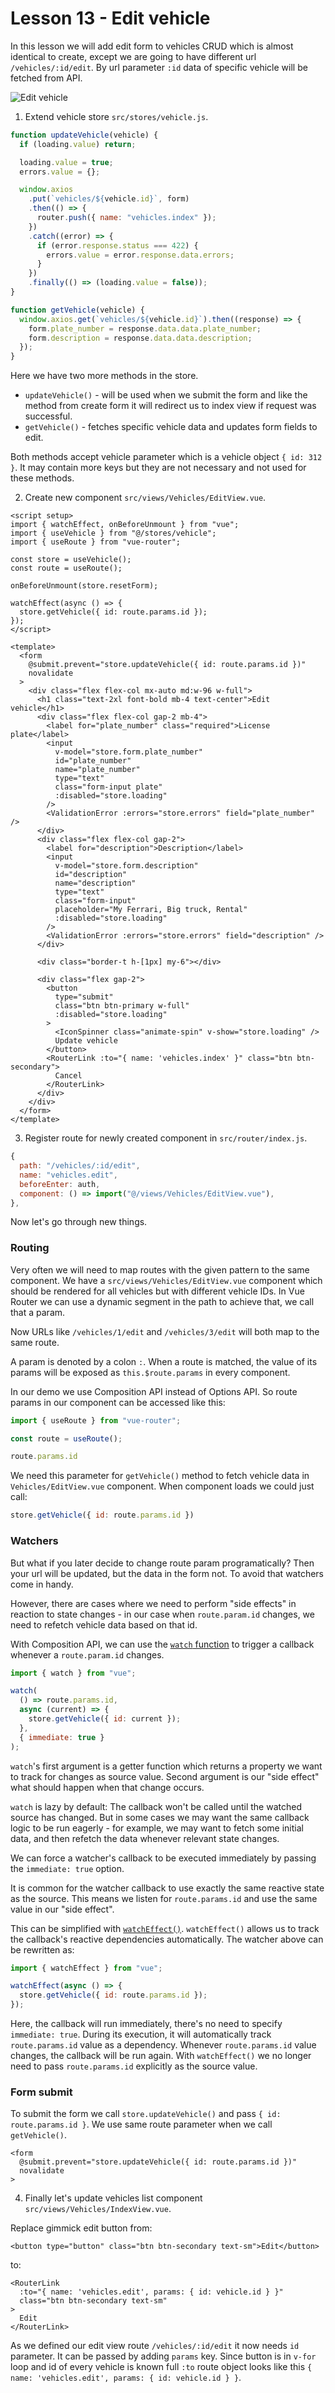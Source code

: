 # Lesson 13 - Edit vehicle

In this lesson we will add edit form to vehicles CRUD which is almost identical to create, except we are going to have different url `/vehicles/:id/edit`. By url parameter `:id` data of specific vehicle will be fetched from API.

![Edit vehicle](assets/edit-vehicle.png)

1. Extend vehicle store `src/stores/vehicle.js`.

```js
function updateVehicle(vehicle) {
  if (loading.value) return;

  loading.value = true;
  errors.value = {};

  window.axios
    .put(`vehicles/${vehicle.id}`, form)
    .then(() => {
      router.push({ name: "vehicles.index" });
    })
    .catch((error) => {
      if (error.response.status === 422) {
        errors.value = error.response.data.errors;
      }
    })
    .finally(() => (loading.value = false));
}

function getVehicle(vehicle) {
  window.axios.get(`vehicles/${vehicle.id}`).then((response) => {
    form.plate_number = response.data.data.plate_number;
    form.description = response.data.data.description;
  });
}
```

Here we have two more methods in the store.

- `updateVehicle()` - will be used when we submit the form and like the method from create form it will redirect us to index view if request was successful.
- `getVehicle()` - fetches specific vehicle data and updates form fields to edit.

Both methods accept vehicle parameter which is a vehicle object `{ id: 312 }`. It may contain more keys but they are not necessary and not used for these methods.

2. Create new component `src/views/Vehicles/EditView.vue`.

```vue
<script setup>
import { watchEffect, onBeforeUnmount } from "vue";
import { useVehicle } from "@/stores/vehicle";
import { useRoute } from "vue-router";

const store = useVehicle();
const route = useRoute();

onBeforeUnmount(store.resetForm);

watchEffect(async () => {
  store.getVehicle({ id: route.params.id });
});
</script>

<template>
  <form
    @submit.prevent="store.updateVehicle({ id: route.params.id })"
    novalidate
  >
    <div class="flex flex-col mx-auto md:w-96 w-full">
      <h1 class="text-2xl font-bold mb-4 text-center">Edit vehicle</h1>
      <div class="flex flex-col gap-2 mb-4">
        <label for="plate_number" class="required">License plate</label>
        <input
          v-model="store.form.plate_number"
          id="plate_number"
          name="plate_number"
          type="text"
          class="form-input plate"
          :disabled="store.loading"
        />
        <ValidationError :errors="store.errors" field="plate_number" />
      </div>
      <div class="flex flex-col gap-2">
        <label for="description">Description</label>
        <input
          v-model="store.form.description"
          id="description"
          name="description"
          type="text"
          class="form-input"
          placeholder="My Ferrari, Big truck, Rental"
          :disabled="store.loading"
        />
        <ValidationError :errors="store.errors" field="description" />
      </div>

      <div class="border-t h-[1px] my-6"></div>

      <div class="flex gap-2">
        <button
          type="submit"
          class="btn btn-primary w-full"
          :disabled="store.loading"
        >
          <IconSpinner class="animate-spin" v-show="store.loading" />
          Update vehicle
        </button>
        <RouterLink :to="{ name: 'vehicles.index' }" class="btn btn-secondary">
          Cancel
        </RouterLink>
      </div>
    </div>
  </form>
</template>
```

3. Register route for newly created component in `src/router/index.js`.

```js
{
  path: "/vehicles/:id/edit",
  name: "vehicles.edit",
  beforeEnter: auth,
  component: () => import("@/views/Vehicles/EditView.vue"),
},
```

Now let's go through new things.

### Routing

Very often we will need to map routes with the given pattern to the same component. We have a `src/views/Vehicles/EditView.vue` component which should be rendered for all vehicles but with different vehicle IDs. In Vue Router we can use a dynamic segment in the path to achieve that, we call that a param.

Now URLs like `/vehicles/1/edit` and `/vehicles/3/edit` will both map to the same route.

A param is denoted by a colon `:`. When a route is matched, the value of its params will be exposed as `this.$route.params` in every component.

In our demo we use Composition API instead of Options API. So route params in our component can be accessed like this:

```js
import { useRoute } from "vue-router";

const route = useRoute();

route.params.id
```

We need this parameter for `getVehicle()` method to fetch vehicle data in `Vehicles/EditView.vue` component. When component loads we could just call:

```js
store.getVehicle({ id: route.params.id })
```

### Watchers

But what if you later decide to change route param programatically? Then your url will be updated, but the data in the form not. To avoid that watchers come in handy.

However, there are cases where we need to perform "side effects" in reaction to state changes - in our case when `route.param.id` changes, we need to refetch vehicle data based on that id.

With Composition API, we can use the [`watch` function](https://vuejs.org/api/reactivity-core.html#watch) to trigger a callback whenever a `route.param.id` changes.

```js
import { watch } from "vue";

watch(
  () => route.params.id,
  async (current) => {
    store.getVehicle({ id: current });
  },
  { immediate: true }
);
```

`watch`'s first argument is a getter function which returns a property we want to track for changes as source value. Second argument is our "side effect" what should happen when that change occurs.

`watch` is lazy by default: The callback won't be called until the watched source has changed. But in some cases we may want the same callback logic to be run eagerly - for example, we may want to fetch some initial data, and then refetch the data whenever relevant state changes.

We can force a watcher's callback to be executed immediately by passing the `immediate: true` option.

It is common for the watcher callback to use exactly the same reactive state as the source. This means we listen for `route.params.id` and use the same value in our "side effect".

This can be simplified with [`watchEffect()`](https://vuejs.org/api/reactivity-core.html#watcheffect). `watchEffect()` allows us to track the callback's reactive dependencies automatically. The watcher above can be rewritten as:

```js
import { watchEffect } from "vue";

watchEffect(async () => {
  store.getVehicle({ id: route.params.id });
});
```

Here, the callback will run immediately, there's no need to specify `immediate: true`. During its execution, it will automatically track `route.params.id` value as a dependency. Whenever `route.params.id` value changes, the callback will be run again. With `watchEffect()` we no longer need to pass `route.params.id` explicitly as the source value.

### Form submit

To submit the form we call `store.updateVehicle()` and pass `{ id: route.params.id }`. We use same route parameter when we call `getVehicle()`.

```vue
<form
  @submit.prevent="store.updateVehicle({ id: route.params.id })"
  novalidate
>
```

4. Finally let's update vehicles list component `src/views/Vehicles/IndexView.vue`.

Replace gimmick edit button from:

```vue
<button type="button" class="btn btn-secondary text-sm">Edit</button>
```

to:

```vue
<RouterLink
  :to="{ name: 'vehicles.edit', params: { id: vehicle.id } }"
  class="btn btn-secondary text-sm"
>
  Edit
</RouterLink>
```

As we defined our edit view route `/vehicles/:id/edit` it now needs `id` parameter. It can be passed by adding `params` key. Since button is in `v-for` loop and id of every vehicle is known full `:to` route object looks like this `{ name: 'vehicles.edit', params: { id: vehicle.id } }`.